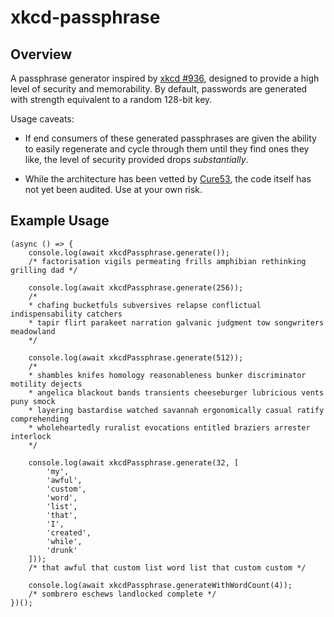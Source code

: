 # xkcd-passphrase

## Overview

A passphrase generator inspired by [xkcd #936](https://xkcd.com/936), designed
to provide a high level of security and memorability. By default, passwords are
generated with strength equivalent to a random 128-bit key.

Usage caveats:

* If end consumers of these generated passphrases are given the ability to easily
regenerate and cycle through them until they find ones they like, the level of
security provided drops _substantially_.

* While the architecture has been vetted by [Cure53](https://cure53.de), the code
itself has not yet been audited. Use at your own risk.

## Example Usage

	(async () => {
		console.log(await xkcdPassphrase.generate());
		/* factorisation vigils permeating frills amphibian rethinking grilling dad */

		console.log(await xkcdPassphrase.generate(256));
		/*
		* chafing bucketfuls subversives relapse conflictual indispensability catchers
		* tapir flirt parakeet narration galvanic judgment tow songwriters meadowland
		*/

		console.log(await xkcdPassphrase.generate(512));
		/*
		* shambles knifes homology reasonableness bunker discriminator motility dejects
		* angelica blackout bands transients cheeseburger lubricious vents puny smock
		* layering bastardise watched savannah ergonomically casual ratify comprehending
		* wholeheartedly ruralist evocations entitled braziers arrester interlock
		*/ 

		console.log(await xkcdPassphrase.generate(32, [
			'my',
			'awful',
			'custom',
			'word',
			'list',
			'that',
			'I',
			'created',
			'while',
			'drunk'
		]));
		/* that awful that custom list word list that custom custom */ 

		console.log(await xkcdPassphrase.generateWithWordCount(4));
		/* sombrero eschews landlocked complete */
	})();
